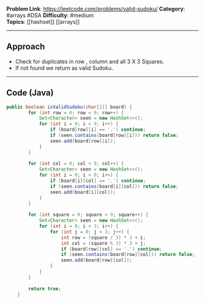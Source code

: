 
**Problem Link**: https://leetcode.com/problems/valid-sudoku/ 
**Category**: #arrays  #DSA
**Difficulty**: #medium   
**Topics**: [[hashset]] [[arrays]] 

---

## Approach

- Check for duplicates in row , column and all 3 X 3 Squares.
- If not found we return as valid Sudoku.

---

## Code (Java)

```java
public boolean isValidSudoku(char[][] board) {
        for (int row = 0; row < 9; row++) {
            Set<Character> seen = new HashSet<>();
            for (int i = 0; i < 9; i++) {
                if (board[row][i] == '.') continue;
                if (seen.contains(board[row][i])) return false;
                seen.add(board[row][i]);
            }
        }
        
        for (int col = 0; col < 9; col++) {
            Set<Character> seen = new HashSet<>();
            for (int i = 0; i < 9; i++) {
                if (board[i][col] == '.') continue;
                if (seen.contains(board[i][col])) return false;
                seen.add(board[i][col]);
            }
        }
        
        for (int square = 0; square < 9; square++) {
            Set<Character> seen = new HashSet<>();
            for (int i = 0; i < 3; i++) {
                for (int j = 0; j < 3; j++) {
                    int row = (square / 3) * 3 + i;
                    int col = (square % 3) * 3 + j;
                    if (board[row][col] == '.') continue;
                    if (seen.contains(board[row][col])) return false;
                    seen.add(board[row][col]);
                }
            }
        }
        
        return true;
    }
```




